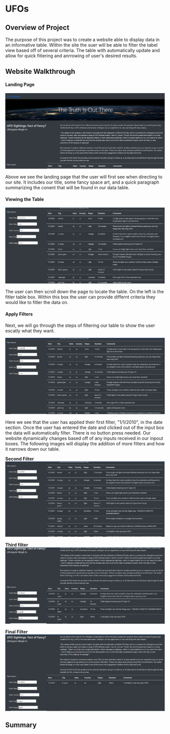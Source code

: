# UFOs

## Overview of Project

The purpose of this project was to create a website able to display data in an informative table. Within the site the suer will be able to filter the tabel view based off of several criteria. The table with automatically update and allow for quick fitlering and anrrowing of user's desired results.

## Website Walkthrough

#### Landing Page
![Landing](https://github.com/rulma/UFOs/blob/d0c72d2d89dd3c8bffbb3e5b26b6a7a0ffd6a7a2/site%20pics/Landing%20Page.PNG)

Above we see the landing page that the user will first see when directing to our site. It includes our title, some fancy space art, and a quick paragraph summarizing the conent that will be found in our data table.

#### Viewing the Table

![Prefilter](https://github.com/rulma/UFOs/blob/ad684923f75d769dec071abacf341e4081ec4841/site%20pics/Prefilter.PNG)

The user can then scroll down the page to locate the table. On the left is the fitler table box. Within this box the user can provide differnt criteria they would like to fitler the data on.

#### Apply Filters

Next, we will go through the steps of filtering our table to show the user escatly what they want.

![First Filter](https://github.com/rulma/UFOs/blob/ad684923f75d769dec071abacf341e4081ec4841/site%20pics/first%20filter%20w%20dates.PNG)

Here we see that the user has applied their first filter, "1/1/2010", in the date section. Once the user has entered the date and clicked out of the input box the data will automatically filter. There is no button press needed. Our website dynamically changes based off of any inputs received in our inpout boxes. The following images will display the addition of more filters and how it narrows down our table.

**Second Filter**
![Second Filter](https://github.com/rulma/UFOs/blob/ad684923f75d769dec071abacf341e4081ec4841/site%20pics/second%20filter.PNG)

**Third filter**
![Third Fitler](https://github.com/rulma/UFOs/blob/ad684923f75d769dec071abacf341e4081ec4841/site%20pics/3rd%20filter.PNG)

**Final Filter**
![Final Filter](https://github.com/rulma/UFOs/blob/ad684923f75d769dec071abacf341e4081ec4841/site%20pics/final%20filter.PNG)

## Summary
